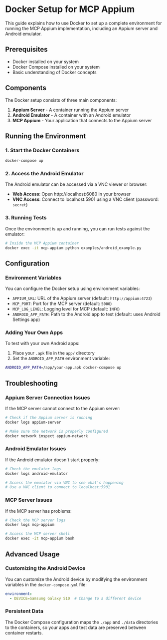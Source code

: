 # Docker Setup for MCP Appium

This guide explains how to use Docker to set up a complete environment for running the MCP Appium implementation, including an Appium server and Android emulator.

## Prerequisites

- Docker installed on your system
- Docker Compose installed on your system
- Basic understanding of Docker concepts

## Components

The Docker setup consists of three main components:

1. **Appium Server** - A container running the Appium server
2. **Android Emulator** - A container with an Android emulator 
3. **MCP Appium** - Your application that connects to the Appium server

## Running the Environment

### 1. Start the Docker Containers

```bash
docker-compose up
```

### 2. Access the Android Emulator

The Android emulator can be accessed via a VNC viewer or browser:

- **Web Access**: Open http://localhost:6080 in your browser
- **VNC Access**: Connect to localhost:5901 using a VNC client (password: `secret`)

### 3. Running Tests

Once the environment is up and running, you can run tests against the emulator:

```bash
# Inside the MCP Appium container
docker exec -it mcp-appium python examples/android_example.py
```

## Configuration

### Environment Variables

You can configure the Docker setup using environment variables:

- `APPIUM_URL`: URL of the Appium server (default: `http://appium:4723`)
- `MCP_PORT`: Port for the MCP server (default: `5000`)
- `MCP_LOG_LEVEL`: Logging level for MCP (default: `INFO`)
- `ANDROID_APP_PATH`: Path to the Android app to test (default: uses Android Settings app)

### Adding Your Own Apps

To test with your own Android apps:

1. Place your `.apk` file in the `app/` directory
2. Set the `ANDROID_APP_PATH` environment variable:

```bash
ANDROID_APP_PATH=/app/your-app.apk docker-compose up
```

## Troubleshooting

### Appium Server Connection Issues

If the MCP server cannot connect to the Appium server:

```bash
# Check if the Appium server is running
docker logs appium-server

# Make sure the network is properly configured
docker network inspect appium-network
```

### Android Emulator Issues

If the Android emulator doesn't start properly:

```bash
# Check the emulator logs
docker logs android-emulator

# Access the emulator via VNC to see what's happening
# Use a VNC client to connect to localhost:5901
```

### MCP Server Issues

If the MCP server has problems:

```bash
# Check the MCP server logs
docker logs mcp-appium

# Access the MCP server shell
docker exec -it mcp-appium bash
```

## Advanced Usage

### Customizing the Android Device

You can customize the Android device by modifying the environment variables in the `docker-compose.yml` file:

```yaml
environment:
  - DEVICE=Samsung Galaxy S10  # Change to a different device
```

### Persistent Data

The Docker Compose configuration maps the `./app` and `./data` directories to the containers, so your apps and test data are preserved between container restarts.